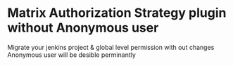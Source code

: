 <h1>Matrix Authorization Strategy plugin without Anonymous user</h1>
Migrate your jenkins project & global level permission with out changes
Anonymous user will be desible perminantly
